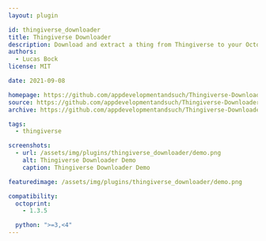 ```yaml
---
layout: plugin

id: thingiverse_downloader
title: Thingiverse Downloader
description: Download and extract a thing from Thingiverse to your Octoprint instance
authors:
  - Lucas Bock
license: MIT

date: 2021-09-08

homepage: https://github.com/appdevelopmentandsuch/Thingiverse-Downloader
source: https://github.com/appdevelopmentandsuch/Thingiverse-Downloader
archive: https://github.com/appdevelopmentandsuch/Thingiverse-Downloader/archive/refs/tags/v0.2.0.zip

tags:
  - thingiverse

screenshots:
  - url: /assets/img/plugins/thingiverse_downloader/demo.png
    alt: Thingiverse Downloader Demo
    caption: Thingiverse Downloader Demo

featuredimage: /assets/img/plugins/thingiverse_downloader/demo.png

compatibility:
  octoprint:
    - 1.3.5

  python: ">=3,<4"
---
```

